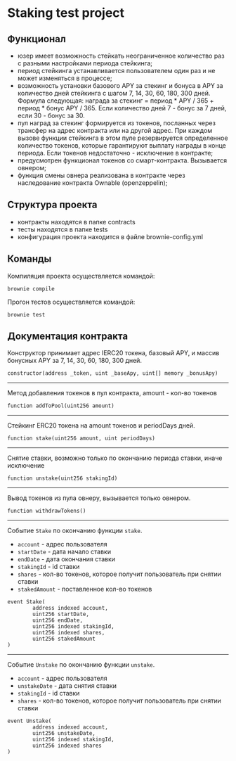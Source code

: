 # Staking test project
## Функционал
- юзер имеет возможность стейкать неограниченное количество раз с разными настройками периода стейкинга;
- период стейкинга устанавливается пользователем один раз и не может изменяться в процессе;
- возможность установки базового APY за стекинг и бонуса в APY за количество дней стейкинга  с шагом 7, 14, 30, 60, 180, 300 дней. Формула следующая: награда за стекинг = период * APY / 365 + период * бонус APY / 365. Если количество дней 7 - бонус за 7 дней, если 30 - бонус за 30.
- пул наград за стекинг формируется из токенов, посланных через трансфер на адрес контракта или на другой адрес. При каждом вызове функции стейкинга в этом пуле резервируется определенное количество токенов, которые гарантируют выплату награды в конце периода. Если токенов недостаточно - исключение в контракте;
- предусмотрен функционал токенов со смарт-контракта. Вызывается овнером;
- функция смены овнера реализована в контракте через наследование контракта Ownable (openzeppelin);

## Структура проекта
- контракты находятся в папке contracts
- тесты находятся в папке tests
- конфигурация проекта находится в файле brownie-config.yml

## Команды
Компиляция проекта осуществляется командой:
```
brownie compile
```

Прогон тестов осуществляется командой:
```
brownie test
```

## Документация контракта

Конструктор принимает адрес IERC20 токена, базовый APY, и массив бонусных APY за 7, 14, 30, 60, 180, 300 дней.
```
constructor(address _token, uint _baseApy, uint[] memory _bonusApy)
```
---
Метод добавления токенов в пул контракта, amount - кол-во токенов
```
function addToPool(uint256 amount)
```
---
Стейкинг ERC20 токена на amount токенов и periodDays дней.
```
function stake(uint256 amount, uint periodDays)
```
---
Снятие ставки, возможно только по окончанию периода ставки, иначе исключение
```
function unstake(uint256 stakingId)
```
---
Вывод токенов из пула овнеру, вызывается только овнером.
```
function withdrawTokens()
```
---
Событие `Stake` по окончанию функции `stake`.
- `account` - адрес пользователя
- `startDate` - дата начало ставки
- `endDate` - дата окончания ставки
- `stakingId` - id ставки
- `shares` - кол-во токенов, которое получит пользователь при снятии ставки
- `stakedAmount` - поставленное кол-во токенов
```
event Stake(
        address indexed account,
        uint256 startDate,
        uint256 endDate,
        uint256 indexed stakingId,
        uint256 indexed shares,
        uint256 stakedAmount
)
```
---
Событие `Unstake` по окончанию функции `unstake`.
- `account` - адрес пользователя
- `unstakeDate` - дата снятия ставки
- `stakingId` - id ставки
- `shares` - кол-во токенов, которое получит пользователь при снятии ставки
```
event Unstake(
        address indexed account,
        uint256 unstakeDate,
        uint256 indexed stakingId,
        uint256 indexed shares
)
```